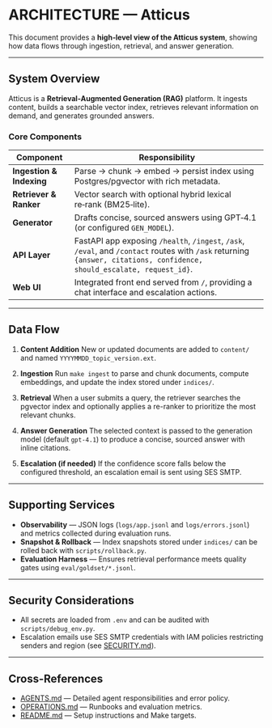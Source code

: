 # ARCHITECTURE — Atticus

This document provides a **high‑level view of the Atticus system**, showing how data flows through ingestion, retrieval, and answer generation.

---

## System Overview

Atticus is a **Retrieval‑Augmented Generation (RAG)** platform.
It ingests content, builds a searchable vector index, retrieves relevant information on demand, and generates grounded answers.

### Core Components

| Component | Responsibility |
|-----------|----------------|
| **Ingestion & Indexing** | Parse → chunk → embed → persist index using Postgres/pgvector with rich metadata. |
| **Retriever & Ranker** | Vector search with optional hybrid lexical re‑rank (BM25‑lite). |
| **Generator** | Drafts concise, sourced answers using GPT‑4.1 (or configured `GEN_MODEL`). |
| **API Layer** | FastAPI app exposing `/health`, `/ingest`, `/ask`, `/eval`, and `/contact` routes with `/ask` returning `{answer, citations, confidence, should_escalate, request_id}`. |
| **Web UI** | Integrated front end served from `/`, providing a chat interface and escalation actions. |

---

## Data Flow

1. **Content Addition**
   New or updated documents are added to `content/` and named `YYYYMMDD_topic_version.ext`.

2. **Ingestion**
   Run `make ingest` to parse and chunk documents, compute embeddings, and update the index stored under `indices/`.

3. **Retrieval**
   When a user submits a query, the retriever searches the pgvector index and optionally applies a re-ranker to prioritize the most relevant chunks.

4. **Answer Generation**
   The selected context is passed to the generation model (default `gpt-4.1`) to produce a concise, sourced answer with inline citations.

5. **Escalation (if needed)**
   If the confidence score falls below the configured threshold, an escalation email is sent using SES SMTP.

---

## Supporting Services

* **Observability** — JSON logs (`logs/app.jsonl` and `logs/errors.jsonl`) and metrics collected during evaluation runs.
* **Snapshot & Rollback** — Index snapshots stored under `indices/` can be rolled back with `scripts/rollback.py`.
* **Evaluation Harness** — Ensures retrieval performance meets quality gates using `eval/goldset/*.jsonl`.

---

## Security Considerations

* All secrets are loaded from `.env` and can be audited with `scripts/debug_env.py`.
* Escalation emails use SES SMTP credentials with IAM policies restricting senders and region (see [SECURITY.md](SECURITY.md)).

---

## Cross-References

* [AGENTS.md](AGENTS.md) — Detailed agent responsibilities and error policy.
* [OPERATIONS.md](OPERATIONS.md) — Runbooks and evaluation metrics.
* [README.md](README.md) — Setup instructions and Make targets.
